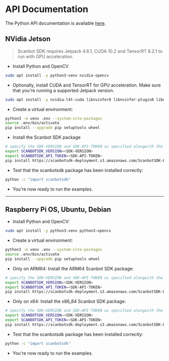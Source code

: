 # API Documentation
The Python API documentation is available [here](https://scanbotsdk.github.io/documentation/barcode-scanner-sdk/linux/scanbotsdk_8py.html). 


## NVidia Jetson

> Scanbot SDK requires Jetpack 4.6.1, CUDA 10.2 and TensorRT 8.2.1 to run with GPU acceleration.

* Install Python and OpenCV

```bash
sudo apt install -y python3-venv nvidia-opencv
```

* Optionally, install CUDA and TensorRT for GPU acceleration. Make sure that you're running a supported Jetpack version.

```bash
sudo apt install -y nvidia-l4t-cuda libnvinfer8 libnvinfer-plugin8 libnvonnxparsers8
```

* Create a virtual environment:

```bash
python3 -m venv .env --system-site-packages
source .env/bin/activate
pip install --upgrade pip setuptools wheel
```

* Install the Scanbot SDK package

```bash
# specify the SDK-VERSION and SDK-API-TOKEN as specified alongwith the license file
export SCANBOTSDK_VERSION=<SDK-VERSION>
export SCANBOTSDK_API_TOKEN=<SDK-API-TOKEN>
pip install https://scanbotsdk-deployment.s3.amazonaws.com/ScanbotSDK-Linux/${SCANBOTSDK_API_TOKEN}/scanbotsdk-${SCANBOTSDK_VERSION}-py3-none-linux_aarch64.whl
```

* Test that the scanbotsdk package has been installed correctly:

```bash
python -c "import scanbotsdk"
```

* You're now ready to run the examples.

---

## Raspberry Pi OS, Ubuntu, Debian

* Install Python and OpenCV:

```bash
sudo apt install -y python3-venv python3-opencv
```

* Create a virtual environment:

```bash
python3 -m venv .env --system-site-packages
source .env/bin/activate
pip install --upgrade pip setuptools wheel
```

* Only on ARM64: Install the ARM64 Scanbot SDK package:

```bash
# specify the SDK-VERSION and SDK-API-TOKEN as specified alongwith the license file
export SCANBOTSDK_VERSION=<SDK-VERSION>
export SCANBOTSDK_API_TOKEN=<SDK-API-TOKEN>
pip install https://scanbotsdk-deployment.s3.amazonaws.com/ScanbotSDK-Linux/${SCANBOTSDK_API_TOKEN}/scanbotsdk-${SCANBOTSDK_VERSION}-py3-none-linux_aarch64.whl
```

* Only on x64: Install the x86_64 Scanbot SDK package:

```bash
# specify the SDK-VERSION and SDK-API-TOKEN as specified alongwith the license file
export SCANBOTSDK_VERSION=<SDK-VERSION>
export SCANBOTSDK_API_TOKEN=<SDK-API-TOKEN>
pip install https://scanbotsdk-deployment.s3.amazonaws.com/ScanbotSDK-Linux/${SCANBOTSDK_API_TOKEN}/scanbotsdk-${SCANBOTSDK_VERSION}-py3-none-linux_x86_64.whl
```

* Test that the scanbotsdk package has been installed correctly:

```bash
python -c "import scanbotsdk"
```

* You're now ready to run the examples.

